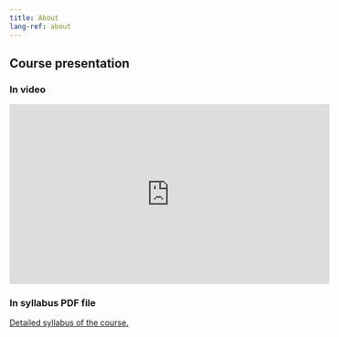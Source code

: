 ```yaml
---
title: About
lang-ref: about
---
```



## Course presentation

### In video 

<iframe width="560" height="315" src="https://www.youtube.com/embed/fu6yT9wpPZc?list=PLvii8t7-YebhvKN09vGfN8-956YDqFIrV" title="Introduction to AGI" frameborder="0" allow="accelerometer; autoplay; clipboard-write; encrypted-media; gyroscope; picture-in-picture" allowfullscreen></iframe>

[comment]: <> (<iframe width="956" height="538" src="https://www.youtube.com/embed/fu6yT9wpPZc" title="Introduction to AGI" frameborder="0" allow="accelerometer; autoplay; clipboard-write; encrypted-media; gyroscope; picture-in-picture; web-share" allowfullscreen></iframe>)

[comment]: <> (<iframe width="560" height="315" src="https://www.youtube-nocookie.com/embed/videoseries?list=PLLHTzKZzVU9f3kmEta5dlkMXgtD1LxHzT" title="YouTube video player" frameborder="0" allow="accelerometer; autoplay; clipboard-write; encrypted-media; gyroscope; picture-in-picture" allowfullscreen></iframe>)


### In syllabus PDF file

<tr><td><a href="../Syllabus3.pdf">Detailed syllabus of the course.</a></td></tr>

<object data="../Syllabus3.pdf" width="560" height="1000" type='application/pdf'></object>
